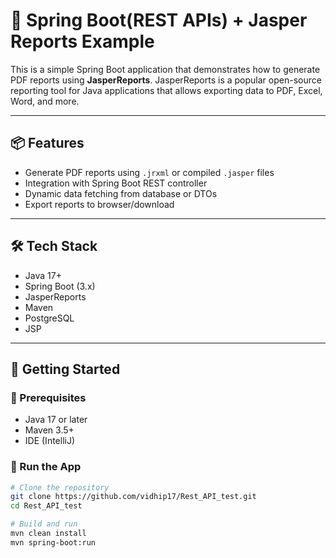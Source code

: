 # 🧾 Spring Boot(REST APIs) + Jasper Reports Example

This is a simple Spring Boot application that demonstrates how to generate PDF reports using **JasperReports**. JasperReports is a popular open-source reporting tool for Java applications that allows exporting data to PDF, Excel, Word, and more.

---

## 📦 Features

- Generate PDF reports using `.jrxml` or compiled `.jasper` files
- Integration with Spring Boot REST controller
- Dynamic data fetching from database or DTOs
- Export reports to browser/download

---

## 🛠️ Tech Stack

- Java 17+
- Spring Boot (3.x)
- JasperReports
- Maven
- PostgreSQL
- JSP

---

## 🏁 Getting Started

### 🔧 Prerequisites

- Java 17 or later
- Maven 3.5+
- IDE (IntelliJ)

### 🚀 Run the App

```bash
# Clone the repository
git clone https://github.com/vidhip17/Rest_API_test.git
cd Rest_API_test

# Build and run
mvn clean install
mvn spring-boot:run
